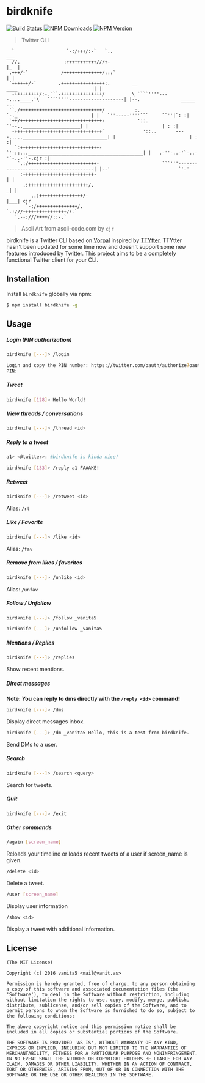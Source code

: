 # birdknife
[![Build Status](https://travis-ci.org/vanita5/birdknife.svg)](https://github.com/vanita5/birdknife) [![NPM Downloads](https://img.shields.io/npm/dt/birdknife.svg)](https://www.npmjs.com/package/birdknife) [![NPM Version](https://img.shields.io/npm/v/birdknife.svg)](https://www.npmjs.com/package/birdknife)

> Twitter CLI

```text
  `                   `-:/+++/:-`   `..                                                              ___
  //.                :+++++++++++///+-                                                              |_  |
 .+++/-`            /++++++++++++++/:::`                                                              | |
 `++++++/-`        .++++++++++++++++:.        __                      ____                            | |
  -+++++++++/:-.```-+++++++++++++++/          \ ````''''----....____.'\   ````''''--------------------| |--.               _____      .-.
 ``./++++++++++++++++++++++++++++++/           :.                      `-._                           | |   `''-----''''```     ``''|`: :|
 `++/++++++++++++++++++++++++++++++-            '::.                       `'--.._____________________| |                           | : :|
  -++++++++++++++++++++++++++++++++`              '::..       ----....._______________________________| |                           | : :|
   `:+++++++++++++++++++++++++++++-                 `'-::...__________________________________________| |   .-''-..-'`-..-'`-..-''-.cjr :|
    `.:/+++++++++++++++++++++++++-                       ```'''---------------------------------------| |--'                         `'-'
     :++++++++++++++++++++++++++-                                                                     | |
      .:++++++++++++++++++++++/.                                                                     _| |
         ..:++++++++++++++++/-                                                                      |___| cjr
       `-:/+++++++++++++++/.                  
`.:///++++++++++++++++/:-`                    
   `.--:///++++//::-.`                        
```



> Ascii Art from ascii-code.com by `cjr`

birdknife is a Twitter CLI based on [Vorpal](https://github.com/dthree/vorpal) inspired by [TTYtter](http://www.floodgap.com/software/ttytter/).
TTYtter hasn't been updated for some time now and doesn't support some new features introduced by Twitter. This project aims to be a completely
functional Twitter client for your CLI.

## Installation

Install `birdknife` globally via npm:

```bash
$ npm install birdknife -g
```

## Usage

##### Login (PIN authorization)

```bash
birdknife [---]> /login

Login and copy the PIN number: https://twitter.com/oauth/authorize?oauth_token=XXXX-XXXXXXXXXXXXXXXXXXXXXX
PIN:
```

##### Tweet

```bash
birdknife [128]> Hello World!
```

##### View threads / conversations

```bash
birdknife [---]> /thread <id>
```

##### Reply to a tweet

```bash
a1> <@twitter>: #birdknife is kinda nice!

birdknife [133]> /reply a1 FAAAKE!
```

##### Retweet

```bash
birdknife [---]> /retweet <id>
```
Alias: ```/rt```

##### Like / Favorite

```bash
birdknife [---]> /like <id>
```
Alias: ```/fav```

##### Remove from likes / favorites

```bash
birdknife [---]> /unlike <id>
```
Alias: ```/unfav```

##### Follow / Unfollow

```bash
birdknife [---]> /follow _vanita5
```

```bash
birdknife [---]> /unfollow _vanita5
```

##### Mentions / Replies

```bash
birdknife [---]> /replies
```
Show recent mentions.

##### Direct messages

**Note: You can reply to dms directly with the ```/reply <id>``` command!** 

```bash
birdknife [---]> /dms
```
Display direct messages inbox.

```bash
birdknife [---]> /dm _vanita5 Hello, this is a test from birdknife.
```
Send DMs to a user.

##### Search

```bash
birdknife [---]> /search <query>
```
Search for tweets.

##### Quit

```bash
birdknife [---]> /exit
```

##### Other commands

```bash
/again [screen_name]
```
Reloads your timeline or loads recent tweets of a user if screen_name is given.


```bash
/delete <id>
```
Delete a tweet.

```bash
/user [screen_name]
```
Display user information

```bash
/show <id>
```
Display a tweet with additional information.


## License

```
(The MIT License)

Copyright (c) 2016 vanita5 <mail@vanit.as>

Permission is hereby granted, free of charge, to any person obtaining
a copy of this software and associated documentation files (the
'Software'), to deal in the Software without restriction, including
without limitation the rights to use, copy, modify, merge, publish,
distribute, sublicense, and/or sell copies of the Software, and to
permit persons to whom the Software is furnished to do so, subject to
the following conditions:

The above copyright notice and this permission notice shall be
included in all copies or substantial portions of the Software.

THE SOFTWARE IS PROVIDED 'AS IS', WITHOUT WARRANTY OF ANY KIND,
EXPRESS OR IMPLIED, INCLUDING BUT NOT LIMITED TO THE WARRANTIES OF
MERCHANTABILITY, FITNESS FOR A PARTICULAR PURPOSE AND NONINFRINGEMENT.
IN NO EVENT SHALL THE AUTHORS OR COPYRIGHT HOLDERS BE LIABLE FOR ANY
CLAIM, DAMAGES OR OTHER LIABILITY, WHETHER IN AN ACTION OF CONTRACT,
TORT OR OTHERWISE, ARISING FROM, OUT OF OR IN CONNECTION WITH THE
SOFTWARE OR THE USE OR OTHER DEALINGS IN THE SOFTWARE.
```
